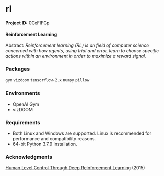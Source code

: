 # rl

**Project ID:** 0CxFIFGp

#### Reinforcement Learning
Abstract: *Reinforcement learning (RL) is an field of computer science concerned with how agents, using trial and error, learn to choose specific actions within an environment in order to maximize a reward signal.*

### Packages

`gym` `vizdoom` `tensorflow-2.x` `numpy` `pillow`

### Environments

- OpenAI Gym
- vizDOOM

### Requirements
- Both Linux and Windows are supported. Linux is recommended for performance and compatibility reasons.
- 64-bit Python 3.7.9 installation.

### Acknowledgments
[Human Level Control Through Deep Reinforcement Learning](https://arxiv.org/pdf/1312.5602v1.pdf) (2015)<br />
